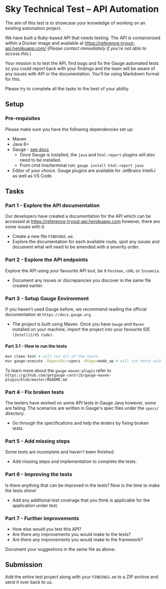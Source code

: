 # Sky Technical Test – API Automation

The aim of this test is to showcase your knowledge of working on an existing automation project.

We have built a Ruby-based API that needs testing.
The API is containerised within a Docker image and available at https://reference-tryout-api.herokuapp.com/ (*Please contact immediately if you're not able to access this.*)

Your mission is to test the API, find bugs and fix the Gauge automated tests so you could report back with your findings and the team will be aware of any issues with API or the documentation. You'll be using Markdown format for this.

Please try to complete all the tasks to the best of your ability.

## Setup

### Pre-requisites

Please make sure you have the following dependencies set up:

- Maven
- Java 8+
- Gauge - [see docs](https://docs.gauge.org/getting_started/installing-gauge.html?os=windows&language=java&ide=null)
  - Once Gauge is installed, the `java` and `html-report` plugins will also need to be installed. 
  - From cmd line/terminal run: `gauge install html-report java`
- Editor of your choice. Gauge plugins are available for JetBrains IntelliJ as well as VS Code.

## Tasks

### Part 1 - Explore the API documentation

Our developers have created a documentation for the API which can be accessed at https://reference-tryout-api.herokuapp.com however, there are some issues with it.

- Create a new file `FINDINGS.md`.
- Explore the documentation for each available route, spot any issues and document what will need to be amended with a severity order.

### Part 2 - Explore the API endpoints

Explore the API using your favourite API tool, be it `Postman`, `cURL` or `Insomnia`.

- Document any issues or discrepancies you discover in the same file created earlier.

### Part 3 - Setup Gauge Environment

If you haven't used Gauge before, we recommend reading the official documentation at `https://docs.gauge.org`.

- The project is built using Maven. Once you have `Gauge` and `Maven` installed on your machine, import the project into your favourite IDE `(IntelliJ/VS Code)`.

#### Part 3.1 - How to run the tests

```sh
mvn clean test # will run all of the tests.
mvn gauge:execute -DspecsDir=specs -Dtags=made_up # will run tests with a tag `made_up`.
```

To learn more about the `gauge-maven-plugin` refer to `https://github.com/getgauge-contrib/gauge-maven-plugin/blob/master/README.md`

### Part 4 - Fix broken tests

The testers have worked on some API tests in Gauge Java however, some are failing.
The scenarios are written in Gauge's spec files under the `specs/` directory.

- Go through the specifications and help the testers by fixing broken tests.

### Part 5 - Add missing steps

Some tests are incomplete and haven't been finished. 

- Add missing steps and implementation to complete the tests.

### Part 6 - Improving the tests

Is there anything that can be improved in the tests? Now is the time to make the tests shine!

- Add any additional test coverage that you think is applicable for the application under test.

### Part 7 - Further improvements

- How else would you test this API?
- Are there any improvements you would make to the tests?
- Are there any improvements you would make to the framework?

Document your suggestions in the same file as above.

## Submission

Add the entire test project along with your `FINDINGS.md` to a ZIP archive and send it over back to us.
